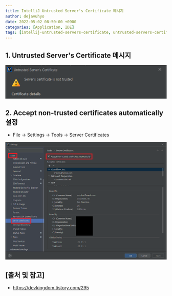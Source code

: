```yaml
---
title: IntelliJ Untrusted Server's Certificate 메시지
author: dejavuhyo
date: 2022-05-02 08:50:00 +0900
categories: [Application, IDE]
tags: [intellij-untrusted-servers-certificate, untrusted-servers-certificate, intellij-certificate]
---
```


## 1. Untrusted Server's Certificate 메시지

![certificate-message](/assets/img/2022-05-02-intellij-untrusted-servers-certificate/certificate-message.png)

## 2. Accept non-trusted certificates automatically 설정

* File → Settings → Tools → Server Certificates

![server-certificates](/assets/img/2022-05-02-intellij-untrusted-servers-certificate/server-certificates.png)

## [출처 및 참고]
* <https://devkingdom.tistory.com/295>
